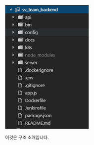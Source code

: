 <div>
  <img src="./img/constructor.png" width="270" height="400"/>  
  <p>이것은 구조 소개입니다.</p>
</div>


